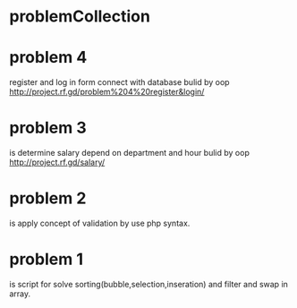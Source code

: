 # problemCollection
# problem 4 
register and log in form connect with database bulid by oop 
http://project.rf.gd/problem%204%20register&login/
# problem 3 
is determine salary depend on department and hour bulid by oop
 http://project.rf.gd/salary/
# problem 2
 is apply concept of validation by use php syntax.
# problem 1 
is script for solve sorting(bubble,selection,inseration) and filter and swap in  array.

